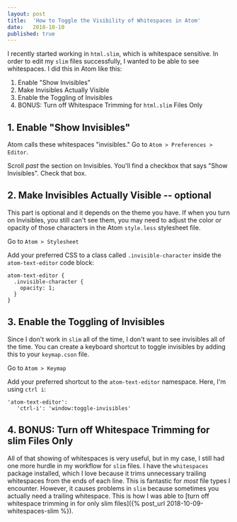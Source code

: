 ```yaml
---
layout: post
title:  'How to Toggle the Visibility of Whitespaces in Atom'
date:   2018-10-10
published: true
---
```


I recently started working in `html.slim`, which is whitespace sensitive. In order to edit my `slim` files successfully, I wanted to be able to see whitespaces. I did this in Atom like this:

1. Enable "Show Invisibles"
2. Make Invisibles Actually Visible
3. Enable the Toggling of Invisibles
4. BONUS: Turn off Whitespace Trimming for `html.slim` Files Only

## 1. Enable "Show Invisibles"
Atom calls these whitespaces "invisibles." Go to `Atom > Preferences > Editor`.

Scroll _past_ the section on Invisibles. You'll find a checkbox that says "Show Invisibles". Check that box.

## 2. Make Invisibles Actually Visible -- optional
This part is optional and it depends on the theme you have. If when you turn on Invisibles, you still can't see them, you may need to adjust the color or opacity of those characters in the Atom `style.less` stylesheet file.

Go to `Atom > Stylesheet`

Add your preferred CSS to a class called `.invisible-character` inside the `atom-text-editor` code block:

```
atom-text-editor {
  .invisible-character {
    opacity: 1;
  }
}
```

## 3. Enable the Toggling of Invisibles
Since I don't work in `slim` all of the time, I don't want to see invisibles all of the time. You can create a keyboard shortcut to toggle invisibles by adding this to your `keymap.cson` file.

Go to `Atom > Keymap`

Add your preferred shortcut to the `atom-text-editor` namespace. Here, I'm using `ctrl i`:

```
'atom-text-editor':
   'ctrl-i': 'window:toggle-invisibles'
```

## 4. BONUS: Turn off Whitespace Trimming for slim Files Only
All of that showing of whitespaces is very useful, but in my case, I still had one more hurdle in my workflow for `slim` files. I have the `whitespaces` package installed, which I love because it trims unnecessary trailing whitespaces from the ends of each line. This is fantastic for _most_ file types I encounter. However, it causes problems in `slim` because sometimes you actually need a trailing whitespace. This is how I was able to [turn off whitespace trimming in for only slim files]({% post_url 2018-10-09-whitespaces-slim %}).
